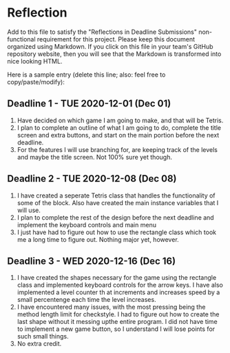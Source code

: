 # Reflection

Add to this file to satisfy the "Reflections in Deadline Submissions" non-functional 
requirement for this project. Please keep this document organized using Markdown. If you
click on this file in your team's GitHub repository website, then you will see
that the Markdown is transformed into nice looking HTML.

Here is a sample entry (delete this line; also: feel free to copy/paste/modify):

## Deadline 1 - TUE 2020-12-01 (Dec 01)

1. Have decided on which game I am going to make, and that will be Tetris.
2. I plan to complete an outline of what I am going to do, complete the title screen and extra buttons, and start on the main portion before the next deadline.
3. For the features I will use branching for, are keeping track of the levels and maybe the title screen. Not 100% sure yet though.

## Deadline 2 - TUE 2020-12-08 (Dec 08)

1. I have created a seperate Tetris class that handles the functionality of some of the block. Also have created the main instance variables that I will use.
2. I plan to complete the rest of the design before the next deadline and implement the keyboard controls and main menu
3. I just have had to figure out how to use the rectangle class which took me a long time to figure out. Nothing major yet, however.

## Deadline 3 - WED 2020-12-16 (Dec 16)

1. I have created the shapes necessary for the game using the rectangle class and implemented keyboard controls for the arrow keys. I have also implemented a level counter th
at increments and increases speed by a small percentenge each time the level increases.
2. I have encountered many issues, with the most pressing being the method length limit for checkstyle. I had to figure out how to create the last shape without it messing upthe entire program. I did not have time to implement a new game button, so I understand I will lose points for such small things.
2. No extra credit.